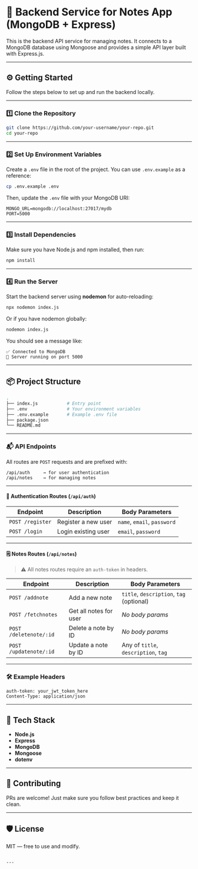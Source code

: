 
# 📝 Backend Service for Notes App (MongoDB + Express)

This is the backend API service for managing notes. It connects to a MongoDB database using Mongoose and provides a simple API layer built with Express.js.

---

## ⚙️ Getting Started

Follow the steps below to set up and run the backend locally.

---

### 1️⃣ Clone the Repository

```bash
git clone https://github.com/your-username/your-repo.git
cd your-repo
```

---

### 2️⃣ Set Up Environment Variables

Create a `.env` file in the root of the project. You can use `.env.example` as a reference:

```bash
cp .env.example .env
```

Then, update the `.env` file with your MongoDB URI:

```env
MONGO_URL=mongodb://localhost:27017/mydb
PORT=5000
```

---

### 3️⃣ Install Dependencies

Make sure you have Node.js and npm installed, then run:

```bash
npm install
```

---

### 4️⃣ Run the Server

Start the backend server using **nodemon** for auto-reloading:

```bash
npx nodemon index.js
```

Or if you have nodemon globally:

```bash
nodemon index.js
```

You should see a message like:

```
✅ Connected to MongoDB
🚀 Server running on port 5000
```

---

## 📦 Project Structure

```bash
.
├── index.js           # Entry point
├── .env               # Your environment variables
├── .env.example       # Example .env file
├── package.json
└── README.md
```

---


### 📬 API Endpoints

All routes are `POST` requests and are prefixed with:

```
/api/auth     → for user authentication  
/api/notes    → for managing notes
```

---

#### 🔐 Authentication Routes (`/api/auth`)

| Endpoint         | Description             | Body Parameters                         |
|------------------|--------------------------|------------------------------------------|
| `POST /register` | Register a new user      | `name`, `email`, `password`              |
| `POST /login`    | Login existing user      | `email`, `password`                      |

---

#### 🗒️ Notes Routes (`/api/notes`)

> ⚠️ All notes routes require an `auth-token` in headers.

| Endpoint                   | Description             | Body Parameters                         |
|----------------------------|--------------------------|------------------------------------------|
| `POST /addnote`            | Add a new note           | `title`, `description`, `tag` (optional) |
| `POST /fetchnotes`         | Get all notes for user   | _No body params_                         |
| `POST /deletenote/:id`     | Delete a note by ID      | _No body params_                         |
| `POST /updatenote/:id`     | Update a note by ID      | Any of `title`, `description`, `tag`     |

---

### 🛠 Example Headers

```http
auth-token: your_jwt_token_here
Content-Type: application/json
```

---

## 🧠 Tech Stack

- **Node.js**
- **Express**
- **MongoDB**
- **Mongoose**
- **dotenv**

---

## 🤝 Contributing

PRs are welcome! Just make sure you follow best practices and keep it clean.

---

## 🛡️ License

MIT — free to use and modify.

```

---

